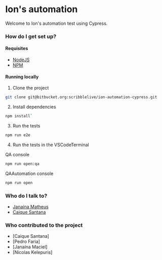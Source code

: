 # Ion's automation #

Welcome to Ion's automation test using Cypress.

### How do I get set up? ###

#### Requisites

* [NodeJS](https://nodejs.org)
* [NPM](https://npmjs.com)

#### Running locally 

1. Clone the project
  ```bash
  git clone git@bitbucket.org:scribblelive/ion-automation-cypress.git
  ```

2. Install dependencies
  ```bash
  npm install`
  ```

3. Run the tests
  ```bash
  npm run e2e
  ```

4. Run the tests in the VSCodeTerminal

QA console
```bash
npm run open:qa  
```

QAAutomation console
```bash
npm run open
```

### Who do I talk to? ###

* [Janaína Matheus](janaina.maciel@rockcontent.com)
* [Caique Santana](caique.santana@rockcontent.com)


### Who contributed to the project ###

* [Caique Santana]
* [Pedro Faria]
* [Janaína Maciel]
* [Nicolas Kelepuris]
